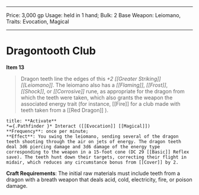 
---
Price: 3,000 gp
Usage: held in 1 hand;
Bulk: 2
Base Weapon: Leiomano,
Traits: Evocation, Magical

---

# Dragontooth Club

**Item 13**

> Dragon teeth line the edges of this *+2 [[Greater Striking]] [[Leiomano]]*. The leiomano also has a *[[Flaming]]*, *[[Frost]]*, *[[Shock]]*, or *[[Corrosive]]* rune, as appropriate for the dragon from which the teeth were taken, which also grants the weapon the associated energy trait (for instance, [[Fire]] for a club made with teeth taken from a [[Red Dragon]] ).

```ad-embed-ability
title: **Activate**
*⬺{.Pathfinder }* Interact ([[Evocation]] [[Magical]]) 
**Frequency**: once per minute;
**Effect**: You swing the leiomano, sending several of the dragon teeth shooting through the air on jets of energy. The dragon teeth deal 3d6 piercing damage and 3d6 damage of the energy type corresponding to the weapon in a 15-foot cone (DC 29 [[Basic]] Reflex save). The teeth hunt down their targets, correcting their flight in midair, which reduces any circumstance bonus from [[Cover]] by 2.

```

**Craft Requirements**: The initial raw materials must include teeth from a dragon with a breath weapon that deals acid, cold, electricity, fire, or poison damage.
